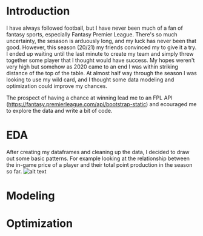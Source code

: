 # Introduction 
I have always followed football, but I have never been much of a fan of fantasy sports, especially Fantasy Premier League. There's so much uncertainty, the sesason is arduously long, and my luck has never been that good. However, this season (20/21) my friends convinced my to give it a try. I ended up waiting until the last minute to create my team and simply threw together some player that I thought would have success. My hopes weren't very high but somehow as 2020 came to an end I was within striking distance of the top of the table. At almost half way through the season I was looking to use my wild card, and I thought some data modeling and optimization could improve my chances.

The prospect of having a chance at winning lead me to an FPL API (https://fantasy.premierleague.com/api/bootstrap-static) and ecouraged me to explore the data and write a bit of code.

# EDA
After creating my dataframes and cleaning up the data, I decided to draw out some basic patterns. For example looking at the relationship between the in-game price of a player and their total point production in the season so far.
![alt text](https://github.com/alexander14/FPL-Optimization/blob/main/fpl)


# Modeling 


# Optimization
